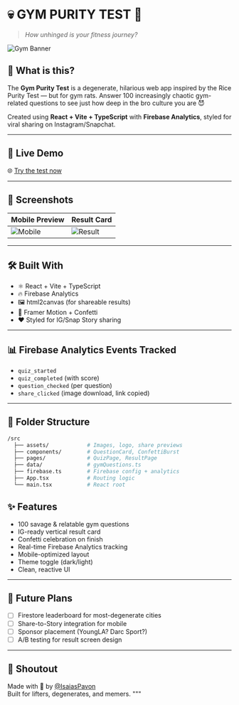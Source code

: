 # 💀 GYM PURITY TEST 💪  
> *How unhinged is your fitness journey?*

![Gym Banner](https://yourapp.com/preview-banner.png) <!-- Optional: Replace with screenshot or banner -->

## 🚀 What is this?

The **Gym Purity Test** is a degenerate, hilarious web app inspired by the Rice Purity Test — but for gym rats. Answer 100 increasingly chaotic gym-related questions to see just how deep in the bro culture you are 😈

Created using **React + Vite + TypeScript** with **Firebase Analytics**, styled for viral sharing on Instagram/Snapchat.

---

## 🎯 Live Demo

🌐 [Try the test now](https://your-deployed-url.vercel.app)

---

## 📸 Screenshots

| Mobile Preview | Result Card |
|----------------|-------------|
| ![Mobile](https://yourapp.com/mobile-preview.png) | ![Result](https://yourapp.com/result-card-preview.png) |

---

## 🛠️ Built With

- ⚛️ React + Vite + TypeScript
- 🔥 Firebase Analytics
- 🖼️ html2canvas (for shareable results)
- 🎉 Framer Motion + Confetti
- ❤️ Styled for IG/Snap Story sharing

---

## 📊 Firebase Analytics Events Tracked

- `quiz_started`
- `quiz_completed` (with score)
- `question_checked` (per question)
- `share_clicked` (image download, link copied)

---

## 📁 Folder Structure

```bash
/src
  ├── assets/            # Images, logo, share previews
  ├── components/        # QuestionCard, ConfettiBurst
  ├── pages/             # QuizPage, ResultPage
  ├── data/              # gymQuestions.ts
  ├── firebase.ts        # Firebase config + analytics
  ├── App.tsx            # Routing logic
  └── main.tsx           # React root
```

## ✨ Features

- 100 savage & relatable gym questions
- IG-ready vertical result card
- Confetti celebration on finish
- Real-time Firebase Analytics tracking
- Mobile-optimized layout
- Theme toggle (dark/light)
- Clean, reactive UI

---

## 🙌 Future Plans

- [ ] Firestore leaderboard for most-degenerate cities
- [ ] Share-to-Story integration for mobile
- [ ] Sponsor placement (YoungLA? Darc Sport?)
- [ ] A/B testing for result screen design

---

## 🤝 Shoutout

Made with 💪 by [@IsaiasPavon](https://github.com/isaiaspavon)  
Built for lifters, degenerates, and memers.
"""